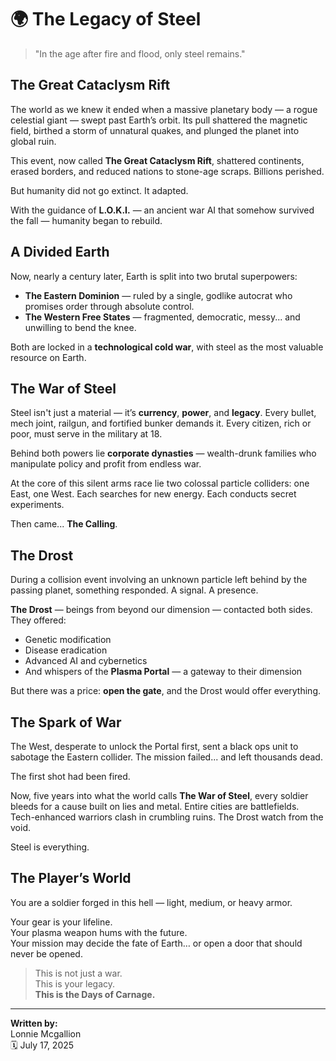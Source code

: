 # 🌍 The Legacy of Steel

> "In the age after fire and flood, only steel remains."

## The Great Cataclysm Rift

The world as we knew it ended when a massive planetary body — a rogue celestial giant — swept past Earth’s orbit. Its pull shattered the magnetic field, birthed a storm of unnatural quakes, and plunged the planet into global ruin.

This event, now called **The Great Cataclysm Rift**, shattered continents, erased borders, and reduced nations to stone-age scraps. Billions perished.

But humanity did not go extinct. It adapted.

With the guidance of **L.O.K.I.** — an ancient war AI that somehow survived the fall — humanity began to rebuild.

## A Divided Earth

Now, nearly a century later, Earth is split into two brutal superpowers:

- **The Eastern Dominion** — ruled by a single, godlike autocrat who promises order through absolute control.  
- **The Western Free States** — fragmented, democratic, messy... and unwilling to bend the knee.

Both are locked in a **technological cold war**, with steel as the most valuable resource on Earth.

## The War of Steel

Steel isn't just a material — it’s **currency**, **power**, and **legacy**. Every bullet, mech joint, railgun, and fortified bunker demands it. Every citizen, rich or poor, must serve in the military at 18.

Behind both powers lie **corporate dynasties** — wealth-drunk families who manipulate policy and profit from endless war.

At the core of this silent arms race lie two colossal particle colliders: one East, one West. Each searches for new energy. Each conducts secret experiments.

Then came... **The Calling**.

## The Drost

During a collision event involving an unknown particle left behind by the passing planet, something responded. A signal. A presence.

**The Drost** — beings from beyond our dimension — contacted both sides. They offered:

- Genetic modification  
- Disease eradication  
- Advanced AI and cybernetics  
- And whispers of the **Plasma Portal** — a gateway to their dimension

But there was a price: **open the gate**, and the Drost would offer everything.

## The Spark of War

The West, desperate to unlock the Portal first, sent a black ops unit to sabotage the Eastern collider. The mission failed... and left thousands dead.

The first shot had been fired.

Now, five years into what the world calls **The War of Steel**, every soldier bleeds for a cause built on lies and metal. Entire cities are battlefields. Tech-enhanced warriors clash in crumbling ruins. The Drost watch from the void.

Steel is everything.

## The Player’s World

You are a soldier forged in this hell — light, medium, or heavy armor.

Your gear is your lifeline.  
Your plasma weapon hums with the future.  
Your mission may decide the fate of Earth… or open a door that should never be opened.

> This is not just a war.  
> This is your legacy.  
> **This is the Days of Carnage.**

---

**Written by:**  
Lonnie Mcgallion  
🗓️ July 17, 2025
